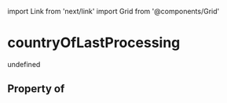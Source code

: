 import Link from 'next/link'
import Grid from '@components/Grid'

# countryOfLastProcessing

undefined

## Property of



